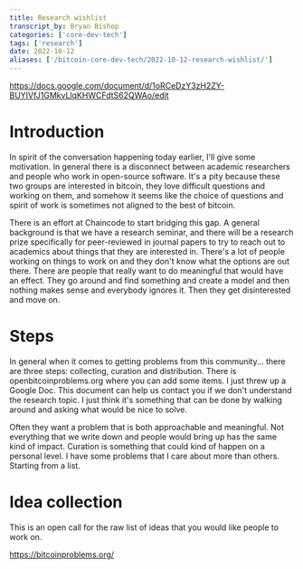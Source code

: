 ```yaml
---
title: Research wishlist 
transcript_by: Bryan Bishop
categories: ['core-dev-tech']
tags: ['research']
date: 2022-10-12
aliases: ['/bitcoin-core-dev-tech/2022-10-12-research-wishlist/']
---
```


<https://docs.google.com/document/d/1oRCeDzY3zH2ZY-BUYIVfJ1GMkvLlqKHWCFdtS62QWAo/edit>

# Introduction

In spirit of the conversation happening today earlier, I'll give some motivation. In general there is a disconnect between academic researchers and people who work in open-source software. It's a pity because these two groups are interested in bitcoin, they love difficult questions and working on them, and somehow it seems like the choice of questions and spirit of work is sometimes not aligned to the best of bitcoin.

There is an effort at Chaincode to start bridging this gap. A general background is that we have a research seminar, and there will be a research prize specifically for peer-reviewed in journal papers to try to reach out to academics about things that they are interested in. There's a lot of people working on things to work on and they don't know what the options are out there. There are people that really want to do meaningful that would have an effect. They go around and find something and create a model and then nothing makes sense and everybody ignores it. Then they get disinterested and move on.

# Steps

In general when it comes to getting problems from this community... there are three steps: collecting, curation and distribution. There is openbitcoinproblems.org where you can add some items. I just threw up a Google Doc. This document can help us contact you if we don't understand the research topic. I just think it's something that can be done by walking around and asking what would be nice to solve.

Often they want a problem that is both approachable and meaningful. Not everything that we write down and people would bring up has the same kind of impact. Curation is something that could kind of happen on a personal level. I have some problems that I care about more than others. Starting from a list.

# Idea collection

This is an open call for the raw list of ideas that you would like people to work on.

<https://bitcoinproblems.org/>
